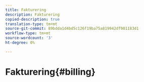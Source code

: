 ```yaml
---
title: Fakturering
description: Fakturering
copied-description: true
translation-type: tm+mt
source-git-commit: 89bdda1d4bd5c126f19ba75a819942df901183d1
workflow-type: tm+mt
source-wordcount: '3'
ht-degree: 0%

---
```



# Fakturering{#billing}

